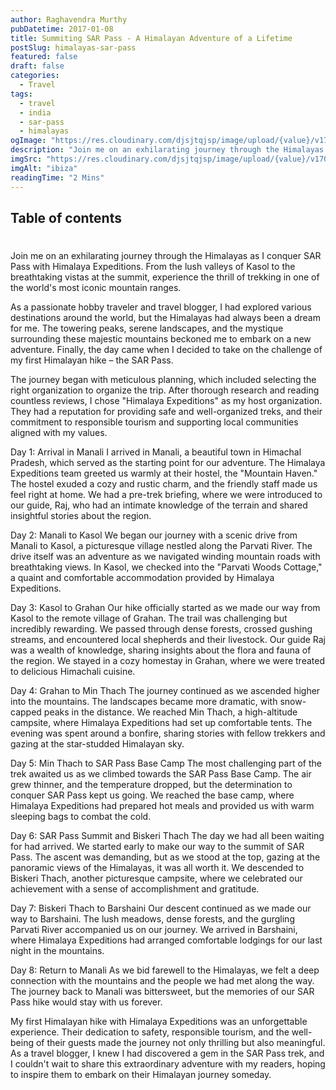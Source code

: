 ```yaml
---
author: Raghavendra Murthy
pubDatetime: 2017-01-08
title: Summiting SAR Pass - A Himalayan Adventure of a Lifetime
postSlug: himalayas-sar-pass
featured: false
draft: false
categories:
  - Travel
tags:
  - travel
  - india
  - sar-pass
  - himalayas
ogImage: "https://res.cloudinary.com/djsjtqjsp/image/upload/{value}/v1709676621/raghavendra-murthy-blog/travel/ibiza/IMG_7624_zx8fvw.jpg"
description: "Join me on an exhilarating journey through the Himalayas as I conquer SAR Pass with Himalaya Expeditions. From the lush valleys of Kasol to the breathtaking vistas at the summit, experience the thrill of trekking in one of the world's most iconic mountain ranges."
imgSrc: "https://res.cloudinary.com/djsjtqjsp/image/upload/{value}/v1709676621/raghavendra-murthy-blog/travel/ibiza/IMG_7624_zx8fvw.jpg"
imgAlt: "ibiza"
readingTime: "2 Mins"
---
```


## Table of contents

#

Join me on an exhilarating journey through the Himalayas as I conquer SAR Pass with Himalaya Expeditions. From the lush valleys of Kasol to the breathtaking vistas at the summit, experience the thrill of trekking in one of the world's most iconic mountain ranges.

As a passionate hobby traveler and travel blogger, I had explored various destinations around the world, but the Himalayas had always been a dream for me. The towering peaks, serene landscapes, and the mystique surrounding these majestic mountains beckoned me to embark on a new adventure. Finally, the day came when I decided to take on the challenge of my first Himalayan hike – the SAR Pass.

The journey began with meticulous planning, which included selecting the right organization to organize the trip. After thorough research and reading countless reviews, I chose "Himalaya Expeditions" as my host organization. They had a reputation for providing safe and well-organized treks, and their commitment to responsible tourism and supporting local communities aligned with my values.

Day 1: Arrival in Manali
I arrived in Manali, a beautiful town in Himachal Pradesh, which served as the starting point for our adventure. The Himalaya Expeditions team greeted us warmly at their hostel, the "Mountain Haven." The hostel exuded a cozy and rustic charm, and the friendly staff made us feel right at home. We had a pre-trek briefing, where we were introduced to our guide, Raj, who had an intimate knowledge of the terrain and shared insightful stories about the region.

Day 2: Manali to Kasol
We began our journey with a scenic drive from Manali to Kasol, a picturesque village nestled along the Parvati River. The drive itself was an adventure as we navigated winding mountain roads with breathtaking views. In Kasol, we checked into the "Parvati Woods Cottage," a quaint and comfortable accommodation provided by Himalaya Expeditions.

Day 3: Kasol to Grahan
Our hike officially started as we made our way from Kasol to the remote village of Grahan. The trail was challenging but incredibly rewarding. We passed through dense forests, crossed gushing streams, and encountered local shepherds and their livestock. Our guide Raj was a wealth of knowledge, sharing insights about the flora and fauna of the region. We stayed in a cozy homestay in Grahan, where we were treated to delicious Himachali cuisine.

Day 4: Grahan to Min Thach
The journey continued as we ascended higher into the mountains. The landscapes became more dramatic, with snow-capped peaks in the distance. We reached Min Thach, a high-altitude campsite, where Himalaya Expeditions had set up comfortable tents. The evening was spent around a bonfire, sharing stories with fellow trekkers and gazing at the star-studded Himalayan sky.

Day 5: Min Thach to SAR Pass Base Camp
The most challenging part of the trek awaited us as we climbed towards the SAR Pass Base Camp. The air grew thinner, and the temperature dropped, but the determination to conquer SAR Pass kept us going. We reached the base camp, where Himalaya Expeditions had prepared hot meals and provided us with warm sleeping bags to combat the cold.

Day 6: SAR Pass Summit and Biskeri Thach
The day we had all been waiting for had arrived. We started early to make our way to the summit of SAR Pass. The ascent was demanding, but as we stood at the top, gazing at the panoramic views of the Himalayas, it was all worth it. We descended to Biskeri Thach, another picturesque campsite, where we celebrated our achievement with a sense of accomplishment and gratitude.

Day 7: Biskeri Thach to Barshaini
Our descent continued as we made our way to Barshaini. The lush meadows, dense forests, and the gurgling Parvati River accompanied us on our journey. We arrived in Barshaini, where Himalaya Expeditions had arranged comfortable lodgings for our last night in the mountains.

Day 8: Return to Manali
As we bid farewell to the Himalayas, we felt a deep connection with the mountains and the people we had met along the way. The journey back to Manali was bittersweet, but the memories of our SAR Pass hike would stay with us forever.

My first Himalayan hike with Himalaya Expeditions was an unforgettable experience. Their dedication to safety, responsible tourism, and the well-being of their guests made the journey not only thrilling but also meaningful. As a travel blogger, I knew I had discovered a gem in the SAR Pass trek, and I couldn't wait to share this extraordinary adventure with my readers, hoping to inspire them to embark on their Himalayan journey someday.
